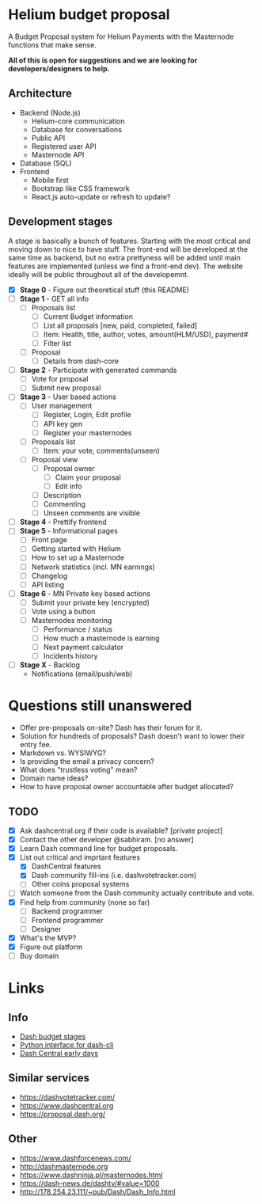 # Helium budget proposal

A Budget Proposal system for Helium Payments with the Masternode functions that make sense.

**All of this is open for suggestions and we are looking for developers/designers to help.**

## Architecture

- Backend (Node.js)
	- Helium-core communication
	- Database for conversations
	- Public API
	- Registered user API
	- Masternode API
- Database (SQL)
- Frontend
	- Mobile first
	- Bootstrap like CSS framework
	- React.js auto-update or refresh to update?

## Development stages

A stage is basically a bunch of features. Starting with the most critical and moving down to nice to have stuff. The front-end will be developed at the same time as backend, but no extra prettyness will be added until main features are implemented (unless we find a front-end dev). The website ideally will be public throughout all of the developemnt.

- [x] **Stage 0** - Figure out theoretical stuff (this README)
- [ ] **Stage 1** - GET all info
	- [ ] Proposals list
		- [ ] Current Budget information
		- [ ] List all proposals [new, paid, completed, failed]
		- [ ] Item: Health, title, author, votes, amount(HLM/USD), payment#
		- [ ] Filter list
	- [ ] Proposal
		- [ ] Details from dash-core
- [ ] **Stage 2** - Participate with generated commands
	- [ ] Vote for proposal
	- [ ] Submit new proposal
- [ ] **Stage 3** - User based actions
	- [ ] User management
		- [ ] Register, Login, Edit profile
		- [ ] API key gen
		- [ ] Register your masternodes
	- [ ] Proposals list
		- [ ] Item: your vote, comments(unseen)
	- [ ] Proposal view
		- [ ] Proposal owner
			- [ ] Claim your proposal
			- [ ] Edit info
		- [ ] Description
		- [ ] Commenting
		- [ ] Unseen comments are visible
- [ ] **Stage 4** - Prettify frontend
- [ ] **Stage 5** - Informational pages
	- [ ] Front page
	- [ ] Getting started with Helium
	- [ ] How to set up a Masternode
	- [ ] Network statistics (incl. MN earnings)
	- [ ] Changelog
	- [ ] API listing
- [ ] **Stage 6** - MN Private key based actions
	- [ ] Submit your private key (encrypted)
	- [ ] Vote using a button
	- [ ] Masternodes monitoring
		- [ ] Performance / status
		- [ ] How much a masternode is earning
		- [ ] Next payment calculator
		- [ ] Incidents history
- [ ] **Stage X** - Backlog
	- Notifications (email/push/web)

# Questions still unanswered

- Offer pre-proposals on-site? Dash has their forum for it.
- Solution for hundreds of proposals? Dash doesn't want to lower their entry fee.
- Markdown vs. WYSIWYG?
- Is providing the email a privacy concern?
- What does "trustless voting" mean?
- Domain name ideas?
- How to have proposal owner accountable after budget allocated?

## TODO

- [x] Ask dashcentral.org if their code is available? [private project]
- [x] Contact the other developer @sabhiram. [no answer]
- [x] Learn Dash command line for budget proposals.
- [x] List out critical and imprtant features
	- [x] DashCentral features
	- [x] Dash community fill-ins (i.e. dashvotetracker.com)
	- [ ] Other coins proposal systems
- [ ] Watch someone from the Dash community actually contribute and vote.
- [x] Find help from community (none so far)
	- [ ] Backend programmer
	- [ ] Frontend programmer
	- [ ] Designer
- [x] What's the MVP?
- [x] Figure out platform
- [ ] Buy domain

# Links

## Info

- [Dash budget stages](https://github.com/dashpay/dash/blob/master/doc/masternode-budget.md)
- [Python interface for dash-cli](https://github.com/moocowmoo/dash-budget_state)
- [Dash Central early days](https://www.dash.org/forum/threads/dashcentral-org-masternode-monitoring-and-budget-voting.5924/)

## Similar services

- https://dashvotetracker.com/
- https://www.dashcentral.org
- https://proposal.dash.org/

## Other

- https://www.dashforcenews.com/
- http://dashmasternode.org
- https://www.dashninja.pl/masternodes.html
- https://dash-news.de/dashtv/#value=1000
- http://178.254.23.111/~pub/Dash/Dash_Info.html